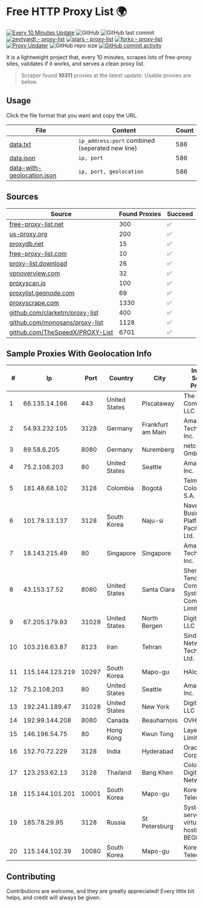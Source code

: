 
# Free HTTP Proxy List 🌍

[![Every 10 Minutes Update](https://github.com/mertguvencli/http-proxy-list/actions/workflows/main.yml/badge.svg?branch=main)](https://github.com/mertguvencli/http-proxy-list/actions/workflows/main.yml)
![GitHub](https://img.shields.io/github/license/mertguvencli/http-proxy-list)
![GitHub last commit](https://img.shields.io/github/last-commit/mertguvencli/http-proxy-list)
[![zevtyardt - proxy-list](https://img.shields.io/static/v1?label=zevtyardt&message=proxy-list&color=blue&logo=github)](https://github.com/zevtyardt/proxy-list "Go to GitHub repo")
[![stars - proxy-list](https://img.shields.io/github/stars/zevtyardt/proxy-list?style=social)](https://github.com/zevtyardt/proxy-list)
[![forks - proxy-list](https://img.shields.io/github/forks/zevtyardt/proxy-list?style=social)](https://github.com/zevtyardt/proxy-list)
[![Proxy Updater](https://github.com/zevtyardt/proxy-list/workflows/Proxy%20Updater/badge.svg)](https://github.com/zevtyardt/proxy-list/actions?query=workflow:"Proxy+Updater")
![GitHub repo size](https://img.shields.io/github/repo-size/zevtyardt/proxy-list)
[![GitHub commit activity](https://img.shields.io/github/commit-activity/m/zevtyardt/proxy-list?logo=commits)](https://github.com/zevtyardt/proxy-list/commits/main)

It is a lightweight project that, every 10 minutes, scrapes lots of free-proxy sites, validates if it works, and serves a clean proxy list.

> Scraper found **10311** proxies at the latest update. Usable proxies are below.

## Usage

Click the file format that you want and copy the URL.

|File|Content|Count|
|----|-------|-----|
|[data.txt](https://raw.githubusercontent.com/mertguvencli/http-proxy-list/main/proxy-list/data.txt)|`ip_address:port` combined (seperated new line)|586|
|[data.json](https://raw.githubusercontent.com/mertguvencli/http-proxy-list/main/proxy-list/data.json)|`ip, port`|586|
|[data-with-geolocation.json](https://raw.githubusercontent.com/mertguvencli/http-proxy-list/main/proxy-list/data-with-geolocation.json)|`ip, port, geolocation`|586|

## Sources

|Source|Found Proxies|Succeed|
|------|-------------|-------|
|[free-proxy-list.net](https://free-proxy-list.net)|300|✅|
|[us-proxy.org](https://www.us-proxy.org)|200|✅|
|[proxydb.net](http://proxydb.net)|15|✅|
|[free-proxy-list.com](https://free-proxy-list.com/?page=&port=&type%5B%5D=http&type%5B%5D=https&up_time=0&search=Search)|10|✅|
|[proxy-list.download](https://www.proxy-list.download/HTTP)|26|✅|
|[vpnoverview.com](https://vpnoverview.com/privacy/anonymous-browsing/free-proxy-servers)|32|✅|
|[proxyscan.io](https://www.proxyscan.io)|100|✅|
|[proxylist.geonode.com](https://proxylist.geonode.com/api/proxy-list?limit=300&page=1&sort_by=lastChecked&sort_type=desc&protocols=http,https)|69|✅|
|[proxyscrape.com](https://api.proxyscrape.com/v2/?request=displayproxies&protocol=http&timeout=10000&country=all&ssl=all&anonymity=all)|1330|✅|
|[github.com/clarketm/proxy-list](https://raw.githubusercontent.com/clarketm/proxy-list/master/proxy-list-raw.txt)|400|✅|
|[github.com/monosans/proxy-list](https://raw.githubusercontent.com/monosans/proxy-list/main/proxies/http.txt)|1128|✅|
|[github.com/TheSpeedX/PROXY-List](https://raw.githubusercontent.com/TheSpeedX/PROXY-List/master/http.txt)|6701|✅|


## Sample Proxies With Geolocation Info

|#|Ip|Port|Country|City|Internet Service Provider|
|-|--|----|-------|----|-------------------------|
|1|66.135.14.166|443|United States|Piscataway|The Constant Company, LLC|
|2|54.93.232.105|3128|Germany|Frankfurt am Main|Amazon Technologies Inc.|
|3|89.58.6.205|8080|Germany|Nuremberg|netcup GmbH|
|4|75.2.108.203|80|United States|Seattle|Amazon.com, Inc.|
|5|181.48.68.102|3128|Colombia|Bogotá|Telmex Colombia S.A.|
|6|101.79.13.137|3128|South Korea|Naju-si|Naver Business Platform Asia Pacific Pte. Ltd.|
|7|18.143.215.49|80|Singapore|Singapore|Amazon Technologies Inc.|
|8|43.153.17.52|8080|United States|Santa Clara|Shenzhen Tencent Computer Systems Company Limited|
|9|67.205.179.93|31028|United States|North Bergen|DigitalOcean, LLC|
|10|103.216.63.87|8123|Iran|Tehran|Sindad Network Technology Ltd.|
|11|115.144.123.219|10297|South Korea|Mapo-gu|HAIonNet|
|12|75.2.108.203|80|United States|Seattle|Amazon.com, Inc.|
|13|192.241.189.47|31028|United States|New York|DigitalOcean, LLC|
|14|192.99.144.208|8080|Canada|Beauharnois|OVH SAS|
|15|146.196.54.75|80|Hong Kong|Kwun Tong|Layerstack Limited|
|16|152.70.72.229|3128|India|Hyderabad|Oracle Corporation|
|17|123.253.62.13|3128|Thailand|Bang Khen|Colodee Digital Network CO|
|18|115.144.101.201|10001|South Korea|Mapo-gu|Korea Telecom|
|19|185.78.29.95|3128|Russia|St Petersburg|System servers virtual hosting BEGET.RU|
|20|115.144.102.39|10080|South Korea|Mapo-gu|Korea Telecom|



## Contributing

Contributions are welcome, and they are greatly appreciated! Every
little bit helps, and credit will always be given.

